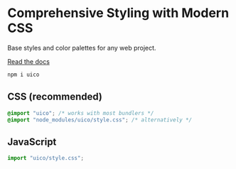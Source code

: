 # Comprehensive Styling with Modern CSS

Base styles and color palettes for any web project.

[Read the docs](https://uico.robino.dev)

```bash
npm i uico
```

## CSS (recommended)

```css
@import "uico"; /* works with most bundlers */
@import "node_modules/uico/style.css"; /* alternatively */
```

## JavaScript

```js
import "uico/style.css";
```
